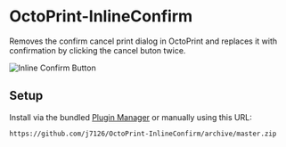 # OctoPrint-InlineConfirm

Removes the confirm cancel print dialog in OctoPrint and replaces it with confirmation by clicking the cancel buton twice. 

![Inline Confirm Button](https://user-images.githubusercontent.com/35882868/107325238-28dc7380-6af5-11eb-944e-446a6f1cc081.gif)

## Setup

Install via the bundled [Plugin Manager](https://github.com/foosel/OctoPrint/wiki/Plugin:-Plugin-Manager) or manually using this URL:

    https://github.com/j7126/OctoPrint-InlineConfirm/archive/master.zip
